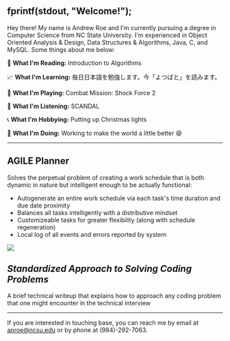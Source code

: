 ## fprintf(stdout, "Welcome!");

Hey there! My name is Andrew Roe and I'm currently pursuing a degree in Computer Science from NC State University. I'm experienced in Object Oriented Analysis & Design, Data Structures & Algorithms, Java, C, and MySQL. Some things about me below:

:blue_book: **What I'm Reading:** Introduction to Algorithms

:chart_with_upwards_trend: **What I'm Learning:** 毎日日本語を勉強します。今「よつばと」を読みます。

:jack_o_lantern: **What I'm Playing:** Combat Mission: Shock Force 2

:musical_keyboard: **What I'm Listening:** SCANDAL

:telephone_receiver: **What I'm Hobbying:** Putting up Christmas lights

:running: **What I'm Doing:** Working to make the world a little better :smile:

***

## AGILE Planner

Solves the perpetual problem of creating a work schedule that is both dynamic in nature but intelligent enough to be actually functional:
* Autogenerate an entire work schedule via each task's time duration and due date proximity
* Balances all tasks intelligently with a distributive mindset
* Customizeable tasks for greater flexibility (along with schedule regeneration)
* Local log of all events and errors reported by system

![](https://media.giphy.com/media/sfsDnjEwcFu7l5nq95/giphy.gif)

## *Standardized Approach to Solving Coding Problems*

A brief technical writeup that explains how to approach any coding problem that one might encounter in the technical interview

***
If you are interested in touching base, you can reach me by email at aproe@ncsu.edu or by phone at (984)-292-7063.
